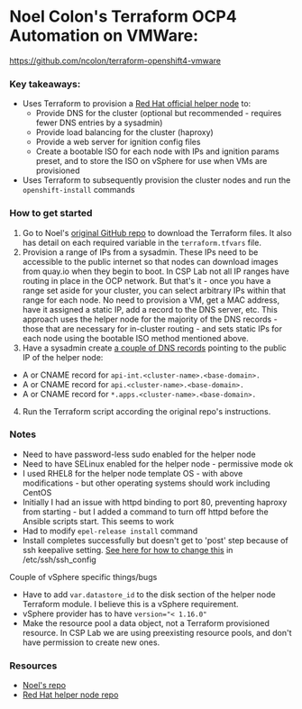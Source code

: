 # Noel Colon's Terraform OCP4 Automation on VMWare:
https://github.com/ncolon/terraform-openshift4-vmware

### Key takeaways:
- Uses Terraform to provision a [Red Hat official helper node](https://github.com/RedHatOfficial/ocp4-helpernode) to:
  - Provide DNS for the cluster (optional but recommended - requires fewer DNS entries by a sysadmin)
  - Provide load balancing for the cluster (haproxy)
  - Provide a web server for ignition config files
  - Create a bootable ISO for each node with IPs and ignition params preset, and to store the ISO on vSphere for use when VMs are provisioned
- Uses Terraform to subsequently provision the cluster nodes and run the `openshift-install` commands

### How to get started
1. Go to Noel's [original GitHub repo](https://github.com/ncolon/terraform-openshift4-vmware) to download the Terraform files. It also has detail on each required variable in the `terraform.tfvars` file.
2. Provision a range of IPs from a sysadmin. These IPs need to be accessible to the public internet so that nodes can download images from quay.io when they begin to boot. In CSP Lab not all IP ranges have routing in place in the OCP network. But that's it - once you have a range set aside for your cluster, you can select arbitrary IPs within that range for each node. No need to provision a VM, get a MAC address, have it assigned a static IP, add a record to the DNS server, etc. This approach uses the helper node for the majority of the DNS records - those that are necessary for in-cluster routing - and sets static IPs for each node using the bootable ISO method mentioned above.
3. Have a sysadmin create [a couple of DNS records](https://docs.openshift.com/container-platform/4.3/installing/installing_vsphere/installing-vsphere.html#installation-dns-user-infra_installing-vsphere) pointing to the public IP of the helper node:
  - A or CNAME record for `api-int.<cluster-name>.<base-domain>.`
  - A or CNAME record for `api.<cluster-name>.<base-domain>.`
  - A or CNAME record for `*.apps.<cluster-name>.<base-domain>.`
4. Run the Terraform script according the original repo's instructions.

### Notes
- Need to have password-less sudo enabled for the helper node
- Need to have SELinux enabled for the helper node - permissive mode ok
- I used RHEL8 for the helper node template OS - with above modifications - but other operating systems should work including CentOS
- Initially I had an issue with httpd binding to port 80, preventing haproxy from starting - but I added a command to turn off httpd before the Ansible scripts start. This seems to work
- Had to modify `epel-release install` command
- Install completes successfully but doesn't get to 'post' step because of ssh keepalive setting. [See here for how to change this](https://patrickmn.com/aside/how-to-keep-alive-ssh-sessions/) in /etc/ssh/ssh_config

Couple of vSphere specific things/bugs
- Have to add `var.datastore_id` to the disk section of the helper node Terraform module. I believe this is a vSphere requirement.
- vSphere provider has to have `version="< 1.16.0"`
- Make the resource pool a data object, not a Terraform provisioned resource. In CSP Lab we are using preexisting resource pools, and don't have permission to create new ones.

### Resources
- [Noel's repo](https://github.com/ncolon/terraform-openshift4-vmware)
- [Red Hat helper node repo](https://github.com/RedHatOfficial/ocp4-helpernode)
